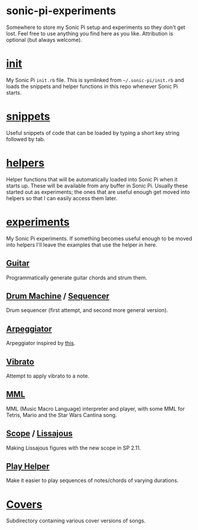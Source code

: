 # sonic-pi-experiments
Somewhere to store my Sonic Pi setup and experiments so they don't get lost.
Feel free to use anything you find here as you like.
Attribution is optional (but always welcome).

# [init](/init.rb)

My Sonic Pi `init.rb` file. This is symlinked from `~/.sonic-pi/init.rb` and
loads the snippets and helper functions in this repo whenever Sonic Pi starts.

# [snippets](/snippets)

Useful snippets of code that can be loaded by typing a short key string followed by tab.

# [helpers](helpers)

Helper functions that will be automatically loaded into Sonic Pi when it starts up.
These will be available from any buffer in Sonic Pi.
Usually these started out as experiments; the ones that are useful enough get moved
into helpers so that I can easily access them later.

# [experiments](/experiments)

My Sonic Pi experiments. If something becomes useful enough to be moved into helpers
I'll leave the examples that use the helper in here.

## [Guitar](/guitar.spi)

Programmatically generate guitar chords and strum them.

## [Drum Machine](/drum_machine.spi) / [Sequencer](/sequencer.spi)

Drum sequencer (first attempt, and second more general version).

## [Arpeggiator](/arpeggiator.spi)

Arpeggiator inspired by [this](http://codepen.io/jakealbaugh/full/qNrZyw/).

## [Vibrato](/vibrato.spi)

Attempt to apply vibrato to a note.

## [MML](/mml.spi)

MML (Music Macro Language) interpreter and player, with some MML for Tetris, Mario and the Star Wars Cantina song.

## [Scope](/scope.spi) / [Lissajous](/lissajous.spi)

Making Lissajous figures with the new scope in SP 2.11.

## [Play Helper](/play-helper.spi)

Make it easier to play sequences of notes/chords of varying durations.

# [Covers](/covers)

Subdirectory containing various cover versions of songs.
